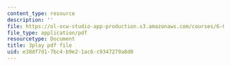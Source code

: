 ```yaml
---
content_type: resource
description: ''
file: https://ol-ocw-studio-app-production.s3.amazonaws.com/courses/6-042j-mathematics-for-computer-science-fall-2010/e38df7d17bc4b9e21ac6c9347279a8d0_SmFwFdESMHI.pdf
file_type: application/pdf
resourcetype: Document
title: 3play pdf file
uid: e38df7d1-7bc4-b9e2-1ac6-c9347279a8d0
---
```

